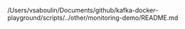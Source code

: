 /Users/vsaboulin/Documents/github/kafka-docker-playground/scripts/../other/monitoring-demo/README.md